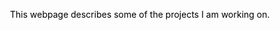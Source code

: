 
<p style="color:black;margin-left: -20px;">This webpage describes some of the projects I am working on.</p>
